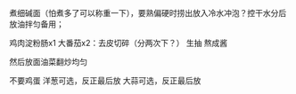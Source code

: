 煮细碱面（怕煮多了可以称重一下），要熟偏硬时捞出放入冷水冲泡？控干水分后放油拌匀备用；

鸡肉淀粉肠x1
大番茄x2：去皮切碎（分两次下？）
生抽
熬成酱

然后放面油菜翻炒均匀


不要鸡蛋
洋葱可选，反正最后放
大蒜可选，反正最后放
